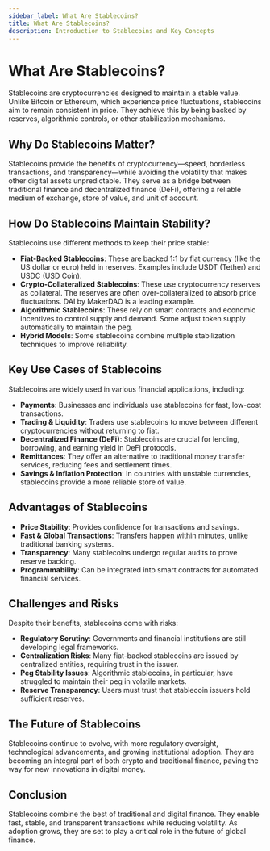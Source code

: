 ```yaml
---
sidebar_label: What Are Stablecoins?
title: What Are Stablecoins?
description: Introduction to Stablecoins and Key Concepts
---
```


# What Are Stablecoins?
Stablecoins are cryptocurrencies designed to maintain a stable value. Unlike Bitcoin or Ethereum, which experience price fluctuations, stablecoins aim to remain consistent in price. They achieve this by being backed by reserves, algorithmic controls, or other stabilization mechanisms.

## Why Do Stablecoins Matter?
Stablecoins provide the benefits of cryptocurrency—speed, borderless transactions, and transparency—while avoiding the volatility that makes other digital assets unpredictable. They serve as a bridge between traditional finance and decentralized finance (DeFi), offering a reliable medium of exchange, store of value, and unit of account.

## How Do Stablecoins Maintain Stability?

Stablecoins use different methods to keep their price stable:

- **Fiat-Backed Stablecoins**: These are backed 1:1 by fiat currency (like the US dollar or euro) held in reserves. Examples include USDT (Tether) and USDC (USD Coin).
- **Crypto-Collateralized Stablecoins**: These use cryptocurrency reserves as collateral. The reserves are often over-collateralized to absorb price fluctuations. DAI by MakerDAO is a leading example.
- **Algorithmic Stablecoins**: These rely on smart contracts and economic incentives to control supply and demand. Some adjust token supply automatically to maintain the peg.
- **Hybrid Models**: Some stablecoins combine multiple stabilization techniques to improve reliability.

## Key Use Cases of Stablecoins

Stablecoins are widely used in various financial applications, including:

- **Payments**: Businesses and individuals use stablecoins for fast, low-cost transactions.
- **Trading & Liquidity**: Traders use stablecoins to move between different cryptocurrencies without returning to fiat.
- **Decentralized Finance (DeFi)**: Stablecoins are crucial for lending, borrowing, and earning yield in DeFi protocols.
- **Remittances**: They offer an alternative to traditional money transfer services, reducing fees and settlement times.
- **Savings & Inflation Protection**: In countries with unstable currencies, stablecoins provide a more reliable store of value.

## Advantages of Stablecoins

- **Price Stability**: Provides confidence for transactions and savings.
- **Fast & Global Transactions**: Transfers happen within minutes, unlike traditional banking systems.
- **Transparency**: Many stablecoins undergo regular audits to prove reserve backing.
- **Programmability**: Can be integrated into smart contracts for automated financial services.

## Challenges and Risks

Despite their benefits, stablecoins come with risks:

- **Regulatory Scrutiny**: Governments and financial institutions are still developing legal frameworks.
- **Centralization Risks**: Many fiat-backed stablecoins are issued by centralized entities, requiring trust in the issuer.
- **Peg Stability Issues**: Algorithmic stablecoins, in particular, have struggled to maintain their peg in volatile markets.
- **Reserve Transparency**: Users must trust that stablecoin issuers hold sufficient reserves.

## The Future of Stablecoins

Stablecoins continue to evolve, with more regulatory oversight, technological advancements, and growing institutional adoption. They are becoming an integral part of both crypto and traditional finance, paving the way for new innovations in digital money.

## Conclusion

Stablecoins combine the best of traditional and digital finance. They enable fast, stable, and transparent transactions while reducing volatility. As adoption grows, they are set to play a critical role in the future of global finance.


